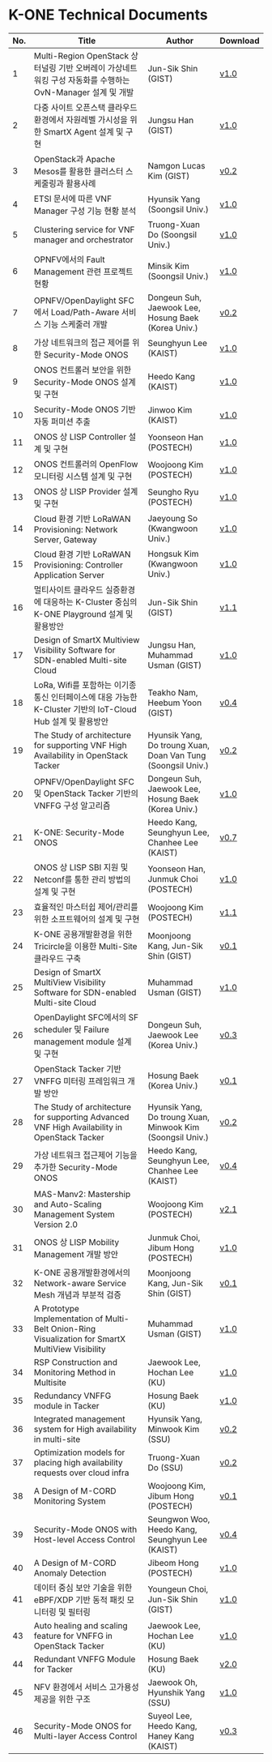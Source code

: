 # K-ONE Technical Documents

No. | Title      | Author | Download
----|----------|------------|--------
1| Multi-Region OpenStack 상 터널링 기반 오버레이 가상네트워킹 구성 자동화를 수행하는OvN-Manager 설계 및 개발 | Jun-Sik Shin (GIST) | [v1.0](https://github.com/K-OpenNet/Main/blob/master/Technical_Documents/K-ONE_%2301_OpenStack-OvN_%EC%84%A4%EA%B3%84_%EB%B0%8F_%EA%B5%AC%ED%98%84_GIST_%EC%8B%A0%EC%A4%80%EC%8B%9D-v01.pdf)
2| 다중 사이트 오픈스택 클라우드 환경에서 자원레벨 가시성을 위한 SmartX Agent 설계 및 구현 | Jungsu Han (GIST) | [v1.0](https://github.com/K-OpenNet/Main/blob/master/Technical_Documents/K-ONE_%2302_%EC%9E%90%EC%9B%90_%EB%A0%88%EB%B2%A8_%EA%B0%80%EC%8B%9C%EC%84%B1%EC%9D%84_%EC%9C%84%ED%95%9C_SmartX_Agent_Visibility_%EC%84%A4%EA%B3%84_%EB%B0%8F_%EA%B2%80%EC%A6%9D_GIST_%ED%95%9C%EC%A0%95%EC%88%98-v01.pdf)
3| OpenStack과 Apache Mesos를 활용한 클러스터 스케줄링과 활용사례 | Namgon Lucas Kim (GIST) | [v0.2](https://github.com/K-OpenNet/Main/blob/master/Technical_Documents/K-ONE_%2303_OpenStack%EA%B3%BC_Apache_Mesos%EB%A5%BC_%ED%99%9C%EC%9A%A9%ED%95%9C_%ED%81%B4%EB%9F%AC%EC%8A%A4%ED%84%B0_%EB%A6%AC%EC%86%8C%EC%8A%A4_%EC%8A%A4%EC%BC%80%EC%A4%84%EB%A7%81%EA%B3%BC_%ED%99%9C%EC%9A%A9%EC%82%AC%EB%A1%80_GIST_%EA%B9%80%EB%82%A8%EA%B3%A4-v0.2_(draft).pdf)
4| ETSI 문서에 따른 VNF Manager 구성 기능 현황 분석 | Hyunsik Yang (Soongsil Univ.) | [v1.0](https://github.com/K-OpenNet/Main/blob/master/Technical_Documents/K-ONE_%2304_ETSI_%EB%AC%B8%EC%84%9C%EC%97%90_%EB%94%B0%EB%A5%B8_VNF_Manager_%EA%B5%AC%EC%84%B1_%EA%B8%B0%EB%8A%A5_%ED%98%84%ED%99%A9_%EB%B6%84%EC%84%9D_SSU_%EC%96%91%ED%98%84%EC%8B%9D-v01.pdf)
5| Clustering service for VNF manager and orchestrator | Truong-Xuan Do (Soongsil Univ.) | [v1.0](https://github.com/K-OpenNet/Main/blob/master/Technical_Documents/K-ONE_%2305_OPNFV%EC%97%90%EC%84%9C%EC%9D%98_Fault_Management_%EA%B4%80%EB%A0%A8_%ED%94%84%EB%A1%9C%EC%A0%9D%ED%8A%B8_%ED%98%84%ED%99%A9_SSU_%EA%B9%80%EB%AF%BC%EC%8B%9D-v01.pdf)
6| OPNFV에서의 Fault Management 관련 프로젝트 현황 | Minsik Kim (Soongsil Univ.) | [v1.0](https://github.com/K-OpenNet/Main/blob/master/Technical_Documents/K-ONE_%2306_Clustering_service_for_VNF_manager_and_orchestrator_SSU_%EB%91%90%ED%88%AC%EB%9F%AC%EC%91%A4%EC%99%84-v01.pdf)
7| OPNFV/OpenDaylight SFC에서 Load/Path-Aware 서비스 기능 스케줄러 개발 | Dongeun Suh, Jaewook Lee, Hosung Baek (Korea Univ.) | [v0.2](https://github.com/K-OpenNet/Main/blob/master/Technical_Documents/K-ONE_%2307_OPNFV%2C_OpenDaylight_SFC%EC%97%90%EC%84%9C_LoadPath-Aware_%EC%84%9C%EB%B9%84%EC%8A%A4_%EA%B8%B0%EB%8A%A5_%EC%8A%A4%EC%BC%80%EC%A4%84%EB%9F%AC_%EA%B0%9C%EB%B0%9C_KU-v0.2.pdf)
8| 가상 네트워크의 접근 제어를 위한 Security-Mode ONOS | Seunghyun Lee (KAIST) | [v1.0](https://github.com/K-OpenNet/Main/blob/master/Technical_Documents/K-ONE_%2308-ONOS-ONOS_%EC%BB%A8%ED%8A%B8%EB%A1%A4%EB%9F%AC_%EB%B3%B4%EC%95%88%EC%9D%84_%EC%9C%84%ED%95%9C_Security-Mode_ONOS_%EC%84%A4%EA%B3%84_%EB%B0%8F_%EA%B5%AC%ED%98%84_KAIST_%EA%B0%95%ED%9D%AC%EB%8F%84-v1.0.pdf)
9| ONOS 컨트롤러 보안을 위한 Security-Mode ONOS 설계 및 구현 | Heedo Kang (KAIST) | [v1.0](https://github.com/K-OpenNet/Main/blob/master/Technical_Documents/K-ONE_%2309_ONOS-%EA%B0%80%EC%83%81_%EB%84%A4%ED%8A%B8%EC%9B%8C%ED%81%AC_%EC%A0%91%EA%B7%BC_%EC%A0%9C%EC%96%B4%EB%A5%BC_%EC%9C%84%ED%95%9C_Security-Mode_ONOS_KAIST_%EC%9D%B4%EC%8A%B9%ED%98%84-v1.0.pdf)
10| Security-Mode ONOS 기반 자동 퍼미션 추출 | Jinwoo Kim (KAIST) | [v1.0](https://github.com/K-OpenNet/Main/blob/master/Technical_Documents/K-ONE_%2310_ONOS-Security-Mode_ONOS_%EA%B8%B0%EB%B0%98_%EC%9E%90%EB%8F%99_%ED%8D%BC%EB%AF%B8%EC%85%98_%EC%B6%94%EC%B6%9C_KAIST_%EA%B9%80%EC%A7%84%EC%9A%B0-v1.0.pdf)
11| ONOS 상 LISP Controller 설계 및 구현 | Yoonseon Han (POSTECH) | [v1.0](https://github.com/K-OpenNet/Main/blob/master/Technical_Documents/K-ONE_%2311_ONOS_%EC%BB%A8%ED%8A%B8%EB%A1%A4%EB%9F%AC%EC%9D%98_OpenFlow_%EB%AA%A8%EB%8B%88%ED%84%B0%EB%A7%81_%EC%8B%9C%EC%8A%A4%ED%85%9C_%EC%84%A4%EA%B3%84_%EB%B0%8F_%EA%B5%AC%ED%98%84_POSTECH_%EA%B9%80%EC%9A%B0%EC%A4%91.pdf)
12| ONOS 컨트롤러의 OpenFlow 모니터링 시스템 설계 및 구현	| Woojoong Kim (POSTECH) | [v1.0](https://github.com/K-OpenNet/Main/blob/master/Technical_Documents/K-ONE_%2312_ONOS_%EC%83%81_LISP_Controller_%EC%84%A4%EA%B3%84_%EB%B0%8F_%EA%B5%AC%ED%98%84_POSTECH_%ED%95%9C%EC%9C%A4%EC%84%A0-v1.0.pdf)
13| ONOS 상 LISP Provider 설계 및 구현 | 	Seungho Ryu (POSTECH) | [v1.0](https://github.com/K-OpenNet/Main/blob/master/Technical_Documents/K-ONE_%2313_ONOS_%EC%83%81_LISP_Provider_%EC%84%A4%EA%B3%84_%EB%B0%8F_%EA%B5%AC%ED%98%84_POSTECH_%EB%A5%98%EC%8A%B9%ED%98%B8-v1.0.pdf)
14| Cloud 환경 기반 LoRaWAN Provisioning: Network Server, Gateway | Jaeyoung So (Kwangwoon Univ.)	| [v1.0](https://github.com/K-OpenNet/Main/blob/master/Technical_Documents/K-ONE_%2314__Cloud_%ED%99%98%EA%B2%BD_%EA%B8%B0%EB%B0%98_LoRaWAN_provisioning_KWU_%EC%86%8C%EC%9E%AC%EC%98%81-v01.pdf)
15| Cloud 환경 기반 LoRaWAN Provisioning: Controller Application Server | Hongsuk Kim (Kwangwoon Univ.)	| [v1.0](https://github.com/K-OpenNet/Main/blob/master/Technical_Documents/K-ONE_%2315__Cloud_%ED%99%98%EA%B2%BD_%EA%B8%B0%EB%B0%98_LoRaWAN_provisioning2_KWU_%EA%B9%80%ED%99%8D%EC%84%9D-v01.pdf)
16| 멀티사이트 클라우드 실증환경에 대응하는 K-Cluster 중심의 K-ONE Playground 설계 및 활용방안 | Jun-Sik Shin (GIST)	| [v1.1](https://github.com/K-OpenNet/K-ONE/blob/master/Technical_Documents/K-ONE_%2316_%EB%A9%80%ED%8B%B0%EC%82%AC%EC%9D%B4%ED%8A%B8_%ED%81%B4%EB%9D%BC%EC%9A%B0%EB%93%9C_%EC%8B%A4%EC%A6%9D%ED%99%98%EA%B2%BD%EC%97%90_%EB%8C%80%EC%9D%91%ED%95%98%EB%8A%94_K-Cluster_%EC%A4%91%EC%8B%AC%EC%9D%98_K-ONE_Playground_%EC%84%A4%EA%B3%84_%EB%B0%8F_%ED%99%9C%EC%9A%A9%EB%B0%A9%EC%95%88.pdf)
17| Design of SmartX Multiview Visibility Software for SDN-enabled Multi-site Cloud | Jungsu Han, Muhammad Usman (GIST)	| [v1.0](https://github.com/K-OpenNet/K-ONE/blob/master/Technical_Documents/K-ONE_%2317-Design_of_SmartX_MultiView_Visibility_Software_for_SDN-enabled_Multi-site_Cloud.pdf)
18| LoRa, Wifi를 포함하는 이기종 통신 인터페이스에 대응 가능한 K-Cluster 기반의 IoT-Cloud Hub 설계 및 활용방안 | Teakho Nam, Heebum Yoon (GIST)	| [v0.4](https://github.com/K-OpenNet/K-ONE/blob/master/Technical_Documents/K-ONE_%2318_LoRa%2CWi-Fi%EB%A5%BC_%ED%8F%AC%ED%95%A8%ED%95%98%EB%8A%94_%EC%9D%B4%EA%B8%B0%EC%A2%85_%ED%86%B5%EC%8B%A0_%EC%9D%B8%ED%84%B0%ED%8E%98%EC%9D%B4%EC%8A%A4%EC%97%90_%EB%8C%80%EC%9D%91_%EA%B0%80%EB%8A%A5%ED%95%9C_IoT-Cloud_Hub_%EC%84%A4%EA%B3%84_%EB%B0%8F_%ED%99%9C%EC%9A%A9%EB%B0%A9%EC%95%88.pdf)
19| The Study of architecture for supporting VNF High Availability in OpenStack Tacker | Hyunsik Yang, Do troung Xuan, Doan Van Tung (Soongsil Univ.)	| [v0.2](https://github.com/K-OpenNet/K-ONE/blob/master/Technical_Documents/K-ONE_%2319_The_Study_of_architecture_for_supporting_VNF_High_Availability_in_OpenStack_Tacker.pdf)
20| OPNFV/OpenDaylight SFC 및 OpenStack Tacker 기반의 VNFFG 구성 알고리즘 | Dongeun Suh, Jaewook Lee, Hosung Baek (Korea Univ.)	| [v1.0](https://github.com/K-OpenNet/K-ONE/blob/master/Technical_Documents/K-ONE_%2320_OPNFV_OpenDaylight_SFC_%EB%B0%8F_OpenStack_Tacker_%EA%B8%B0%EB%B0%98%EC%9D%98_VNFFG_%EA%B5%AC%EC%84%B1_%EC%95%8C%EA%B3%A0%EB%A6%AC%EC%A6%98.pdf)
21| K-ONE: Security-Mode ONOS | Heedo Kang, Seunghyun Lee, Chanhee Lee (KAIST)	| [v0.7](https://github.com/K-OpenNet/K-ONE/blob/master/Technical_Documents/K-ONE_%2321_ONOS-Security-Mode_ONOS.pdf)
22| ONOS 상 LISP SBI 지원 및 Netconf를 통한 관리 방법의 설계 및 구현 | Yoonseon Han, Junmuk Choi (POSTECH)	| [v1.0](https://github.com/K-OpenNet/K-ONE/blob/master/Technical_Documents/K-ONE_%2322_ONOS%EC%83%81_LISP_SBI_%EC%A7%80%EC%9B%90_%EB%B0%8F_NETCONF%EB%A5%BC_%ED%86%B5%ED%95%9C_%EA%B4%80%EB%A6%AC_%EB%B0%A9%EB%B2%95%EC%9D%98_%EC%84%A4%EA%B3%84_%EB%B0%8F_%EA%B5%AC%ED%98%84.pdf)
23| 효율적인 마스터쉽 제어/관리를 위한 소프트웨어의 설계 및 구현 | Woojoong Kim (POSTECH)	| [v1.1](https://github.com/K-OpenNet/K-ONE/blob/master/Technical_Documents/K-ONE_%2323_%ED%9A%A8%EC%9C%A8%EC%A0%81%EC%9D%B8_%EB%A7%88%EC%8A%A4%ED%84%B0%EC%89%BD_%EC%A0%9C%EC%96%B4%EA%B4%80%EB%A6%AC%EB%A5%BC_%EC%9C%84%ED%95%9C_%EC%86%8C%ED%94%84%ED%8A%B8%EC%9B%A8%EC%96%B4%EC%9D%98_%EC%84%A4%EA%B3%84_%EB%B0%8F_%EA%B5%AC%ED%98%84.pdf)
24| K-ONE 공용개발환경을 위한 Tricircle을 이용한 Multi-Site 클라우드 구축  | Moonjoong Kang, Jun-Sik Shin (GIST)	| [v0.1](https://github.com/K-OpenNet/K-ONE/blob/master/Technical_Documents/K-ONE_%2324_K-ONE_%EA%B3%B5%EC%9A%A9%EA%B0%9C%EB%B0%9C%ED%99%98%EA%B2%BD%EC%9D%84_%EC%9C%84%ED%95%9C_Tricircle%EC%9D%84_%EC%9D%B4%EC%9A%A9%ED%95%9C_Multi-Site_%ED%81%B4%EB%9D%BC%EC%9A%B0%EB%93%9C_%EA%B5%AC%EC%B6%95_GIST_%EA%B0%95%EB%AC%B8%EC%A4%91_%EC%8B%A0%EC%A4%80%EC%8B%9D_v0.2.pdf)
25| Design of SmartX MultiView Visibility Software for SDN-enabled Multi-site Cloud | Muhammad Usman (GIST)	| [v1.0](https://github.com/K-OpenNet/K-ONE/blob/master/Technical_Documents/K-ONE_%2325_Design_of_SmartX_MultiView_Visibility_Software_for_SDN-enabled_Multi-site_Cloud_GIST_Muhammad_Usman.pdf)
26| OpenDaylight SFC에서의 SF scheduler 및 Failure management module 설계 및 구현 | Dongeun Suh, Jaewook Lee (Korea Univ.)	| [v0.3](https://github.com/K-OpenNet/K-ONE/blob/master/Technical_Documents/K-ONE_%2326_OpenDaylight_SFC%EC%97%90%EC%84%9C%EC%9D%98_SF_scheduler_%EB%B0%8F_Failure_management_module_%EC%84%A4%EA%B3%84_%EB%B0%8F_%EA%B5%AC%ED%98%84_%EA%B3%A0%EB%A0%A4%EB%8C%80_%EC%84%9C%EB%8F%99%EC%9D%80_%EC%9D%B4%EC%9E%AC%EC%9A%B1.pdf)
27| OpenStack Tacker 기반 VNFFG 미터링 프레임워크 개발 방안 | Hosung Baek (Korea Univ.) | [v0.1](https://github.com/K-OpenNet/K-ONE/blob/master/Technical_Documents/K-ONE_%2327_OpenStack_Tacker_%EA%B8%B0%EB%B0%98_VNFFG_%EB%AF%B8%ED%84%B0%EB%A7%81_%ED%94%84%EB%A0%88%EC%9E%84%EC%9B%8C%ED%81%AC_%EA%B0%9C%EB%B0%9C_%EB%B0%A9%EC%95%88_%EA%B3%A0%EB%A0%A4%EB%8C%80_%EB%B0%B1%ED%98%B8%EC%84%B1_v01.pdf)
28| The Study of architecture for supporting Advanced VNF High Availability in OpenStack Tacker | Hyunsik Yang, Do troung Xuan, Minwook Kim (Soongsil Univ.) | [v0.2](https://github.com/K-OpenNet/K-ONE/blob/master/Technical_Documents/K-ONE_%2328_The_Study_of_architecture_for_supporting_Advanced_VNF_High_Availability_in_OpenStack_Tacker.pdf)
29| 가상 네트워크 접근제어 기능을 추가한 Security-Mode ONOS | Heedo Kang, Seunghyun Lee, Chanhee Lee (KAIST) | [v0.4](https://github.com/K-OpenNet/K-ONE/blob/master/Technical_Documents/K-ONE_%2329_%EA%B0%80%EC%83%81_%EB%84%A4%ED%8A%B8%EC%9B%8C%ED%81%AC_%EC%A0%91%EA%B7%BC%EC%A0%9C%EC%96%B4_%EA%B8%B0%EB%8A%A5%EC%9D%84_%EC%B6%94%EA%B0%80%ED%95%9C_Security-Mode_ONOS_KAIST_%EA%B0%95%ED%9D%AC%EB%8F%84_%EC%9D%B4%EC%B0%AC%ED%9D%AC_%EC%9D%B4%EC%8A%B9%ED%98%84.pdf)
30| MAS-Manv2: Mastership and Auto-Scaling Management System Version 2.0 | Woojoong Kim (POSTECH) | [v2.1](https://github.com/K-OpenNet/K-ONE/blob/master/Technical_Documents/K-ONE_%2330_MAS-Manv2_Mastership_and_Auto-Scaling_Management_System_Version2.0_POSTECH_%EA%B9%80%EC%9A%B0%EC%A4%91.pdf)
31| ONOS 상 LISP Mobility Management 개발 방안 | Junmuk Choi, Jibum Hong (POSTECH) | [v1.0](https://github.com/K-OpenNet/K-ONE/blob/master/Technical_Documents/K-ONE_%2331_ONOS%EC%83%81_LISP_Mobility_Management_%EA%B0%9C%EB%B0%9C_%EB%B0%A9%EC%95%88_POSTECH_%EC%B5%9C%EC%A4%80%EB%AC%B5_%ED%99%8D%EC%A7%80%EB%B2%94_v01.pdf)
32| K-ONE 공용개발환경에서의 Network-aware Service Mesh 개념과 부분적 검증 | Moonjoong Kang, Jun-Sik Shin (GIST) | [v0.1](https://github.com/K-OpenNet/K-ONE/blob/master/Technical_Documents/K-ONE_%2332_K-ONE_%EA%B3%B5%EC%9A%A9%EA%B0%9C%EB%B0%9C%ED%99%98%EA%B2%BD%EC%97%90%EC%84%9C%EC%9D%98_Network-aware_Service_Mesh_%EA%B0%9C%EB%85%90%EA%B3%BC_%EB%B6%80%EB%B6%84%EC%A0%81_%EA%B2%80%EC%A6%9D.pdf)
33| A Prototype Implementation of Multi-Belt Onion-Ring Visualization for SmartX MultiView Visibility | Muhammad Usman (GIST) | [v1.0](https://github.com/K-OpenNet/K-ONE/blob/master/Technical_Documents/K-ONE_%2333_A_Prototype_Implementation_of_Multi-belt_Onion-ring_Visualization_for_SmartX_MultiView.pdf)
34| RSP Construction and Monitoring Method in Multisite | Jaewook Lee, Hochan Lee (KU) | [v1.0](https://github.com/K-OpenNet/K-ONE/blob/master/Technical_Documents/K-ONE_%2334_RSP_Construction_and_Monitoring_Method_in_Multisite.pdf)
35| Redundancy VNFFG module in Tacker | Hosung Baek (KU) | [v1.0](https://github.com/K-OpenNet/K-ONE/blob/master/Technical_Documents/K-ONE_%2335-Redundancy_VNFFG_module_in_Tacker.pdf)
36| Integrated management system for High availability in multi-site | Hyunsik Yang, Minwook Kim (SSU) | [v0.2](https://github.com/K-OpenNet/K-ONE/blob/master/Technical_Documents/K-ONE_%2336_Integrated_management_system_for_High_availability_in_multi-site.pdf)
37| Optimization models for placing high availability requests over cloud infra | Truong-Xuan Do (SSU) | [v0.2](https://github.com/K-OpenNet/K-ONE/blob/master/Technical_Documents/K-ONE_%2337_Optimization_models_for_placing_high_availability_requests_over_cloud_infra.pdf)
38| A Design of M-CORD Monitoring System | Woojoong Kim, Jibum Hong (POSTECH) | [v0.1](https://github.com/K-OpenNet/K-ONE/blob/master/Technical_Documents/K-ONE_%2338_A_design_of_M-CORD_monitoring_system.pdf)
39| Security-Mode ONOS with Host-level Access Control | Seungwon Woo, Heedo Kang, Seunghyun Lee (KAIST) | [v0.4](https://github.com/K-OpenNet/K-ONE/blob/master/Technical_Documents/K-ONE_%2339_Security-Mode_ONOS_with_Host-level_Access_Control.pdf)
40| A Design of M-CORD Anomaly Detection | Jibeom Hong (POSTECH) | [v1.0](https://github.com/K-OpenNet/K-ONE/blob/master/Technical_Documents/K-ONE_%2340_A_Design_of_M-CORD_Anomaly_Detection.pdf)
41| 데이터 중심 보안 기술을 위한 eBPF/XDP 기반 동적 패킷 모니터링 및  필터링 | Youngeun Choi, Jun-Sik Shin (GIST) | [v1.0](https://github.com/K-OpenNet/K-ONE/blob/master/Technical_Documents/K-ONE_%2341_%EB%8D%B0%EC%9D%B4%ED%84%B0_%EC%A4%91%EC%8B%AC_%EB%B3%B4%EC%95%88_%EA%B8%B0%EC%88%A0%EC%9D%84_%EC%9C%84%ED%95%9C_eBPF.XDP_%EA%B8%B0%EB%B0%98_%EB%8F%99%EC%A0%81_%ED%8C%A8%ED%82%B7_%EB%AA%A8%EB%8B%88%ED%84%B0%EB%A7%81_%EB%B0%8F_%ED%95%84%ED%84%B0%EB%A7%81.pdf)
43| Auto healing and scaling feature for VNFFG in OpenStack Tacker | Jaewook Lee, Hochan Lee (KU) | [v1.0](https://github.com/K-OpenNet/K-ONE/blob/master/Technical_Documents/K-ONE_%2343-Auto_healing_and_scaling_feature_for_VNFFG_in_OpenStack_Tacker_KU.pdf)
44| Redundant VNFFG Module for Tacker | Hosung Baek (KU) | [v2.0](https://github.com/K-OpenNet/K-ONE/blob/master/Technical_Documents/K-ONE_%2344-Redundancy_VNFFG_module_in_tacker_KU.pdf)
45| NFV 환경에서 서비스 고가용성 제공을 위한 구조 | Jaewook Oh, Hyunshik Yang (SSU) | [v1.0](https://github.com/K-OpenNet/K-ONE/blob/master/Technical_Documents/K-ONE_%2345-NFV%20%ED%99%98%EA%B2%BD%EC%97%90%EC%84%9C_%EC%84%9C%EB%B9%84%EC%8A%A4_%EA%B3%A0%EA%B0%80%EC%9A%A9%EC%84%B1_%EC%A0%9C%EA%B3%B5%EC%9D%84_%EC%9C%84%ED%95%9C_%EA%B5%AC%EC%A1%B0_%EB%B0%8F_%EB%B6%84%EC%84%9D.pdf)
46| Security-Mode ONOS for Multi-layer Access Control | Suyeol Lee, Heedo Kang, Haney Kang (KAIST) | [v0.3](https://github.com/K-OpenNet/K-ONE/blob/master/Technical_Documents/K-ONE_%2346_Security-Mode_ONOS_for_Multi-layer_Access_Control.pdf)

